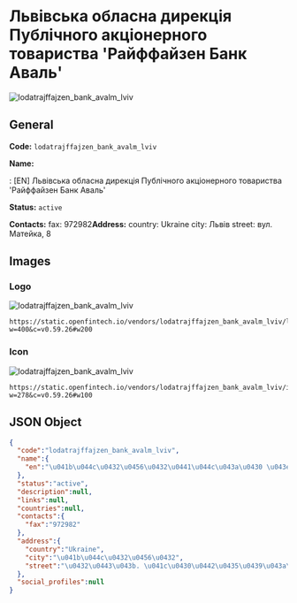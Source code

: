 
# Львівська обласна дирекція Публічного акціонерного товариства 'Райффайзен Банк Аваль' 
![lodatrajffajzen_bank_avalm_lviv](https://static.openfintech.io/vendors/lodatrajffajzen_bank_avalm_lviv/logo.svg?w=400&c=v0.59.26#w200)  

## General 
 
**Code:** `lodatrajffajzen_bank_avalm_lviv` 
 
**Name:** 
 
:	[EN] Львівська обласна дирекція Публічного акціонерного товариства 'Райффайзен Банк Аваль' 
 
**Status:** `active` 
 
**Contacts:** 
fax: 972982**Address:** 
country: Ukraine 
city: Львів 
street: вул. Матейка, 8 

## Images 

### Logo 
 
![lodatrajffajzen_bank_avalm_lviv](https://static.openfintech.io/vendors/lodatrajffajzen_bank_avalm_lviv/logo.svg?w=400&c=v0.59.26#w200)  

```
https://static.openfintech.io/vendors/lodatrajffajzen_bank_avalm_lviv/logo.svg?w=400&c=v0.59.26#w200
```  

### Icon 
 
![lodatrajffajzen_bank_avalm_lviv](https://static.openfintech.io/vendors/lodatrajffajzen_bank_avalm_lviv/icon.svg?w=278&c=v0.59.26#w100)  

```
https://static.openfintech.io/vendors/lodatrajffajzen_bank_avalm_lviv/icon.svg?w=278&c=v0.59.26#w100
```  

## JSON Object 

```json
{
  "code":"lodatrajffajzen_bank_avalm_lviv",
  "name":{
    "en":"\u041b\u044c\u0432\u0456\u0432\u0441\u044c\u043a\u0430 \u043e\u0431\u043b\u0430\u0441\u043d\u0430 \u0434\u0438\u0440\u0435\u043a\u0446\u0456\u044f \u041f\u0443\u0431\u043b\u0456\u0447\u043d\u043e\u0433\u043e \u0430\u043a\u0446\u0456\u043e\u043d\u0435\u0440\u043d\u043e\u0433\u043e \u0442\u043e\u0432\u0430\u0440\u0438\u0441\u0442\u0432\u0430 '\u0420\u0430\u0439\u0444\u0444\u0430\u0439\u0437\u0435\u043d \u0411\u0430\u043d\u043a \u0410\u0432\u0430\u043b\u044c'"
  },
  "status":"active",
  "description":null,
  "links":null,
  "countries":null,
  "contacts":{
    "fax":"972982"
  },
  "address":{
    "country":"Ukraine",
    "city":"\u041b\u044c\u0432\u0456\u0432",
    "street":"\u0432\u0443\u043b. \u041c\u0430\u0442\u0435\u0439\u043a\u0430, 8"
  },
  "social_profiles":null
}
```  
